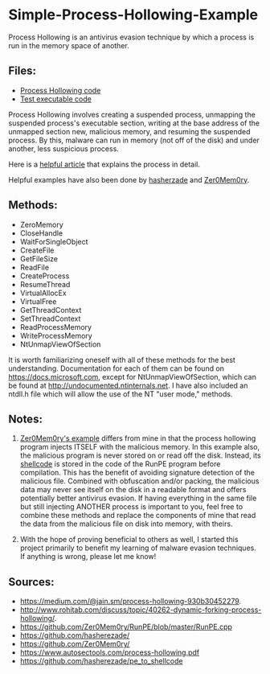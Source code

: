 # Simple-Process-Hollowing-Example
Process Hollowing is an antivirus evasion technique by which a process is run in the memory space of another. 

## Files:
- [Process Hollowing code](https://github.com/LordSquigles/Simple-Process-Hollowing-Example/blob/main/processHollowing/Source.cpp)
- [Test executable code](https://github.com/LordSquigles/Simple-Process-Hollowing-Example/blob/main/test/Source.cpp)

Process Hollowing involves creating a suspended process, unmapping the suspended process's executable section, writing at the base address of the unmapped section new, malicious memory, and resuming the suspended process. By this, malware can run in memory (not off of the disk) and under another, less suspicious process.

Here is a [helpful article](https://medium.com/@jain.sm/process-hollowing-930b30452279) that explains the process in detail.

Helpful examples have also been done by [hasherzade](https://github.com/hasherezade) and [Zer0Mem0ry](https://github.com/Zer0Mem0ry/).

## Methods:

  - ZeroMemory
  - CloseHandle
  - WaitForSingleObject
  - CreateFile
  - GetFileSize
  - ReadFile
  - CreateProcess
  - ResumeThread
  - VirtualAllocEx
  - VirtualFree
  - GetThreadContext
  - SetThreadContext
  - ReadProcessMemory
  - WriteProcessMemory
  - NtUnmapViewOfSection
  
  It is worth familiarizing oneself with all of these methods for the best understanding. Documentation for each of them can be found on https://docs.microsoft.com, except for NtUnmapViewOfSection, which can be found at http://undocumented.ntinternals.net. I have also included an ntdll.h file which will allow the use of the NT "user mode," methods.
  
## Notes: 
 
1. [Zer0Mem0ry's example](https://github.com/Zer0Mem0ry/RunPE/blob/master/RunPE.cpp) differs from mine in that the process hollowing program injects ITSELF with the malicious memory. In this example also, the malicious program is never stored on or read off the disk. Instead, its [shellcode](https://github.com/hasherezade/pe_to_shellcode) is stored in the code of the RunPE program before compilation. This has the benefit of avoiding signature detection of the malicious file. Combined with obfuscation and/or packing, the malicious data may never see itself on the disk in a readable format and offers potentially better antivirus evasion. If having everything in the same file but still injecting ANOTHER process is important to you, feel free to combine these methods and replace the components of mine that read the data from the malicious file on disk into memory, with theirs.

2. With the hope of proving beneficial to others as well, I started this project primarily to benefit my learning of malware evasion techniques. If anything is wrong, please let me know!

## Sources: 

- https://medium.com/@jain.sm/process-hollowing-930b30452279.
- http://www.rohitab.com/discuss/topic/40262-dynamic-forking-process-hollowing/.
- https://github.com/Zer0Mem0ry/RunPE/blob/master/RunPE.cpp
- https://github.com/hasherezade/
- https://github.com/Zer0Mem0ry/
- https://www.autosectools.com/process-hollowing.pdf
- https://github.com/hasherezade/pe_to_shellcode
